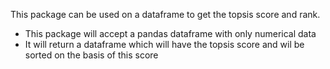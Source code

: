 This package can be used on a dataframe to get the topsis score and rank.

  - This package will accept a pandas dataframe with only numerical data
  - It will return a dataframe which will have the topsis score and wil be sorted on the basis of this score